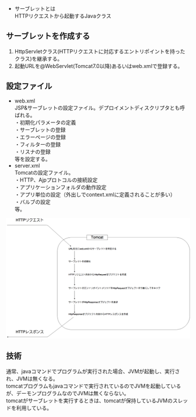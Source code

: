 - サーブレットとは  
HTTPリクエストから起動するJavaクラス  
  
## サーブレットを作成する  
1. HttpServletクラス(HTTPリクエストに対応するエントリポイントを持ったクラス)を継承する。  
2. 起動URLを@WebServlet(Tomcat7.0以降)あるいはweb.xmlで登録する。  
  
## 設定ファイル  
- web.xml  
JSP&サーブレットの設定ファイル。デプロイメントディスクリプタとも呼ばれる。  
・初期化パラメータの定義  
・サーブレットの登録  
・エラーページの登録  
・フィルターの登録  
・リスナの登録  
等を設定する。  
- server.xml  
Tomcatの設定ファイル。  
・HTTP、Ajpプロトコルの接続設定  
・アプリケーションフォルダの動作設定  
・アプリ単位の設定（外出しでcontext.xmlに定義されることが多い）  
・バルブの設定  
等。  

![イメージとコンテナ](/Picture/Tomcat_JSP&サーブレット.png "tomcat")

## 技術
通常、javaコマンドでプログラムが実行された場合、JVMが起動し、実行され、JVMは無くなる。  
tomcatプログラムもjavaコマンドで実行されているのでJVMを起動しているが、デーモンプログラムなのでJVMは無くならない。  
tomcatがサーブレットを実行するときは、tomcatが保持しているJVMのスレッドを利用している。  

